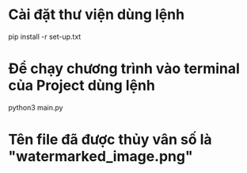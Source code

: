 # Cài đặt thư viện dùng lệnh
pip install -r set-up.txt

# Để chạy chương trình vào terminal của Project dùng lệnh
python3 main.py

# Tên file đã được thủy vân số là "watermarked_image.png"
